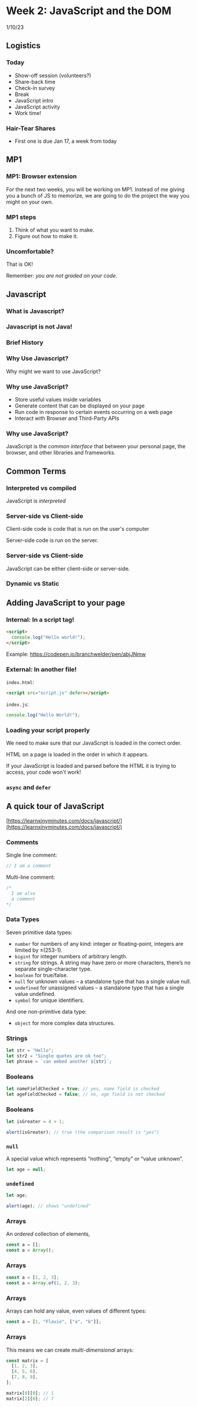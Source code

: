 # Week 2: JavaScript and the DOM

1/10/23

## Logistics

### Today

- Show-off session (volunteers?)
- Share-back time
- Check-in survey
- Break
- JavaScript intro
- JavaScript activity
- Work time!

### Hair-Tear Shares

- First one is due Jan 17, a week from today

## MP1

### MP1: Browser extension

For the next two weeks, you will be working on MP1. Instead of me giving you a
bunch of JS to memorize, we are going to do the project the way you might on
your own.

### MP1 steps

1. Think of what you want to make.
2. Figure out how to make it.

### Uncomfortable?

That is OK!

Remember: _you are not graded on your code_.

## Javascript

### What is Javascript?

### Javascript is not Java!

### Brief History

### Why Use Javascript?

Why might we want to use JavaScript?

### Why use JavaScript?

- Store useful values inside variables
- Generate content that can be displayed on your page
- Run code in response to certain events occurring on a web page
- Interact with Browser and Third-Party APIs

### Why use JavaScript?

JavaScript is the _common interface_ that between your personal page, the
browser, and other libraries and frameworks.

## Common Terms

### Interpreted vs compiled

JavaScript is _interpreted_

### Server-side vs Client-side

Client-side code is code that is run on the user's computer

Server-side code is run on the server.

### Server-side vs Client-side

JavaScript can be either client-side or server-side.

### Dynamic vs Static

## Adding JavaScript to your page

### Internal: In a script tag!

```html
<script>
  console.log("Hello world!");
</script>
```

Example: https://codepen.io/branchwelder/pen/abjJNmw

### External: In another file!

`index.html`:

```html
<script src="script.js" defer></script>
```

`index.js`:

```js
console.log("Hello World!");
```

### Loading your script properly

We need to make sure that our JavaScript is loaded in the correct order.

HTML on a page is loaded in the order in which it appears.

If your JavaScript is loaded and parsed before the HTML it is trying to access,
your code won't work!

### `async` and `defer`

## A quick tour of JavaScript

[https://learnxinyminutes.com/docs/javascript/](https://learnxinyminutes.com/docs/javascript/)

### Comments

Single line comment:

```js
// I am a comment
```

Multi-line comment:

```js
/*
  I am also
  a comment
*/
```

### Data Types

Seven primitive data types:

- `number` for numbers of any kind: integer or floating-point, integers are
  limited by ±(253-1).
- `bigint` for integer numbers of arbitrary length.
- `string` for strings. A string may have zero or more characters, there’s no
  separate single-character type.
- `boolean` for true/false.
- `null` for unknown values – a standalone type that has a single value null.
- `undefined` for unassigned values – a standalone type that has a single value
  undefined.
- `symbol` for unique identifiers.

And one non-primitive data type:

- `object` for more complex data structures.

### Strings

```js
let str = "Hello";
let str2 = "Single quotes are ok too";
let phrase = `can embed another ${str}`;
```

### Booleans

```js
let nameFieldChecked = true; // yes, name field is checked
let ageFieldChecked = false; // no, age field is not checked
```

### Booleans

```js
let isGreater = 4 > 1;

alert(isGreater); // true (the comparison result is "yes")
```

### `null`

A special value which represents “nothing”, “empty” or “value unknown”.

```js
let age = null;
```

### `undefined`

```js
let age;

alert(age); // shows "undefined"
```

### Arrays

An _ordered_ collection of elements,

```js
const a = [];
const a = Array();
```

### Arrays

```js
const a = [1, 2, 3];
const a = Array.of(1, 2, 3);
```

### Arrays

Arrays can hold any value, even values of different types:

```js
const a = [1, "Flavio", ["a", "b"]];
```

### Arrays

This means we can create _multi-dimensional_ arrays:

```js
const matrix = [
  [1, 2, 3],
  [4, 5, 6],
  [7, 8, 9],
];

matrix[0][0]; // 1
matrix[2][0]; // 7
```

<!-- ## Building your sites from JavaScript

### Why?

You may have noticed that building HTML files manual is tedious!

## Manipulating the DOM

## JSON

### What is JSON?

JSON === JavaScript Object Notation

### What is JSON?

- _A lightweight data interchange format._

### What is JSON?

- _A lightweight data interchange format._
- Based on a subset of JavaScript
- _Human readable_: Easy to read and write
- Typically used to store and send information between a client and a server
- Can be used with almost all modern programming languages

### Remembering the JSON-valid data types

**BASONN**

- Booleans
- Arrays
- Strings
- Objects
- Numbers
- Null

BASONN, rhymes with JSON. -->
